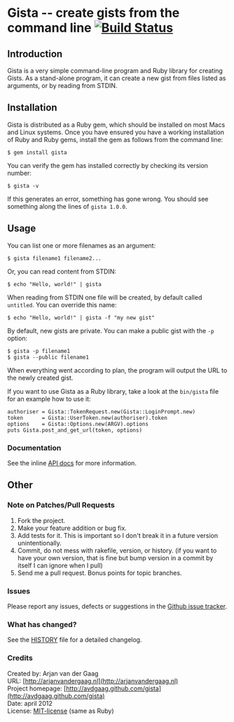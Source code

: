 # Gista -- create gists from the command line [![Build Status](https://secure.travis-ci.org/avdgaag/gista.png?branch=master)](http://travis-ci.org/avdgaag/gista)

## Introduction

Gista is a very simple command-line program and Ruby library for creating
Gists. As a stand-alone program, it can create a new gist from files listed as
arguments, or by reading from STDIN.

## Installation

Gista is distributed as a Ruby gem, which should be installed on most Macs and
Linux systems. Once you have ensured you have a working installation of Ruby
and Ruby gems, install the gem as follows from the command line:

    $ gem install gista

You can verify the gem has installed correctly by checking its version number:

    $ gista -v

If this generates an error, something has gone wrong. You should see something
along the lines of `gista 1.0.0`.

## Usage

You can list one or more filenames as an argument:

    $ gista filename1 filename2...

Or, you can read content from STDIN:

    $ echo "Hello, world!" | gista

When reading from STDIN one file will be created, by default called `untitled`.
You can override this name:

    $ echo "Hello, world!" | gista -f "my new gist"

By default, new gists are private. You can make a public gist with the `-p`
option:

    $ gista -p filename1
    $ gista --public filename1

When everything went according to plan, the program will output the URL to
the newly created gist.

If you want to use Gista as a Ruby library, take a look at the `bin/gista`
file for an example how to use it:

    authoriser = Gista::TokenRequest.new(Gista::LoginPrompt.new)
    token      = Gista::UserToken.new(authoriser).token
    options    = Gista::Options.new(ARGV).options
    puts Gista.post_and_get_url(token, options)

### Documentation

See the inline [API
docs](http://rubydoc.info/github/avdgaag/gista/master/frames) for more
information.

## Other

### Note on Patches/Pull Requests

1. Fork the project.
2. Make your feature addition or bug fix.
3. Add tests for it. This is important so I don't break it in a future version
   unintentionally.
4. Commit, do not mess with rakefile, version, or history. (if you want to have
   your own version, that is fine but bump version in a commit by itself I can
   ignore when I pull)
5. Send me a pull request. Bonus points for topic branches.

### Issues

Please report any issues, defects or suggestions in the [Github issue
tracker](https://github.com/avdgaag/gista/issues).

### What has changed?

See the [HISTORY](https://github.com/avdgaag/gista/blob/master/HISTORY.md) file
for a detailed changelog.

### Credits

Created by: Arjan van der Gaag  
URL: [http://arjanvandergaag.nl](http://arjanvandergaag.nl)  
Project homepage: [http://avdgaag.github.com/gista](http://avdgaag.github.com/gista)  
Date: april 2012  
License: [MIT-license](https://github.com/avdgaag/gista/LICENSE) (same as Ruby)

